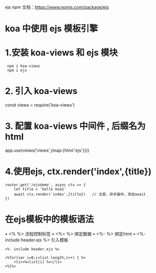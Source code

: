 
ejs npm 文档：https://www.npmjs.com/package/ejs

# koa 中使用 ejs 模板引擎

# 1.安装 koa-views 和 ejs 模块

```
 npm i koa-views
 npm i ejs
```

# 2. 引入 koa-views

const views = require('koa-views')

# 3. 配置 koa-views 中间件 , 后缀名为 html

app.use(views('views',{map:{html:'ejs'}}))


# 4.使用ejs,  ctx.render('index',{title})
```
router.get('/ejsdemo', async ctx => {
    let title = 'hello koa2'
    await ctx.render('index',{title})   // 注意，异步操作，添加await
})
```


# 在ejs模板中的模板语法

• <% %>     流程控制标签
• <%= %>    绑定数据
• <%- %>    绑定html
• <%- include header.ejs %>    引入模板

```
<%- include header.ejs %> 

<%for(var i=0;i<list.length;i++) { %>
    <li><%=list[i] %></li>
<%}%>
```